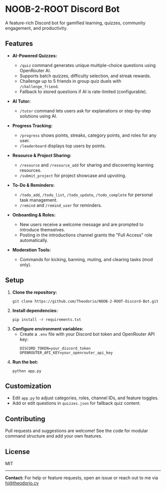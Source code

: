 # NOOB-2-ROOT Discord Bot

A feature-rich Discord bot for gamified learning, quizzes, community engagement, and productivity.

## Features

- **AI-Powered Quizzes:**
  - `/quiz` command generates unique multiple-choice questions using OpenRouter AI.
  - Supports batch quizzes, difficulty selection, and streak rewards.
  - Challenge up to 5 friends in group quiz duels with `/challenge_friend`.
  - Fallback to stored questions if AI is rate-limited (configurable).

- **AI Tutor:**
  - `/tutor` command lets users ask for explanations or step-by-step solutions using AI.

- **Progress Tracking:**
  - `/progress` shows points, streaks, category points, and roles for any user.
  - `/leaderboard` displays top users by points.

- **Resource & Project Sharing:**
  - `/resource` and `/resource_add` for sharing and discovering learning resources.
  - `/submit_project` for project showcase and upvoting.

- **To-Do & Reminders:**
  - `/todo_add`, `/todo_list`, `/todo_update`, `/todo_complete` for personal task management.
  - `/remind` and `/remind_user` for reminders.

- **Onboarding & Roles:**
  - New users receive a welcome message and are prompted to introduce themselves.
  - Posting in the introductions channel grants the "Full Access" role automatically.

- **Moderation Tools:**
  - Commands for kicking, banning, muting, and clearing tasks (mod only).

## Setup

1. **Clone the repository:**
   ```
   git clone https://github.com/Theodorio/NOOB-2-ROOT-Discord-Bot.git
   ```
2. **Install dependencies:**
   ```
   pip install -r requirements.txt
   ```
3. **Configure environment variables:**
   - Create a `.env` file with your Discord bot token and OpenRouter API key:
     ```
     DISCORD_TOKEN=your_discord_token
     OPENROUTER_API_KEY=your_openrouter_api_key
     ```
4. **Run the bot:**
   ```
   python app.py
   ```

## Customization
- Edit `app.py` to adjust categories, roles, channel IDs, and feature toggles.
- Add or edit questions in `quizzes.json` for fallback quiz content.

## Contributing
Pull requests and suggestions are welcome! See the code for modular command structure and add your own features.

## License
MIT

---

**Contact:** For help or feature requests, open an issue or reach out to me via hi@theodorio.cv 
